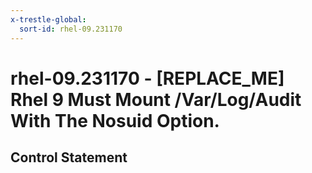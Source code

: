 ```yaml
---
x-trestle-global:
  sort-id: rhel-09.231170
---
```


# rhel-09.231170 - \[REPLACE_ME\] Rhel 9 Must Mount /Var/Log/Audit With The Nosuid Option.

## Control Statement
